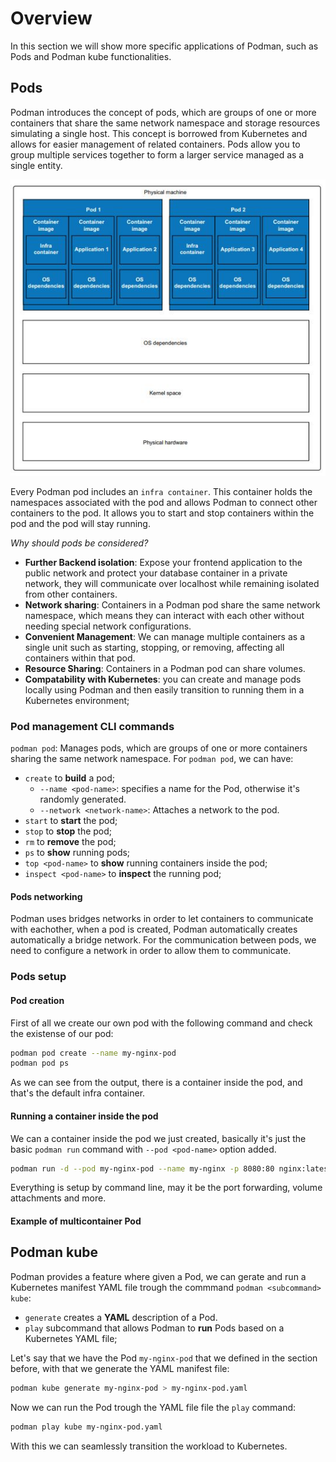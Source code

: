 # Overview
In this section we will show more specific applications of Podman, such as Pods and Podman kube functionalities.



## Pods

Podman introduces the concept of pods, which are groups of one or more containers that share the same network namespace and storage resources simulating a single host. This concept is borrowed from Kubernetes and allows for easier management of related containers. Pods allow you to group multiple services
together to form a larger service managed as a single entity.

<p align="center">
  <img src="images/pods.JPG" alt="Esempio di immagine" />
</p>

Every Podman pod includes an `infra container`. This container holds the namespaces associated with the pod and allows Podman to connect other containers to the pod. It allows you to start and stop containers within the pod and the pod will stay running.

*Why should pods be considered?*
 - **Further Backend isolation**: Expose your frontend application to the public network and protect your database container in a private network, they will communicate over localhost while remaining isolated from other containers.
 - **Network sharing**: Containers in a Podman pod share the same network namespace, which means they can interact with each other without needing special network configurations.
 - **Convenient Management**: We can manage multiple containers as a single unit such as starting, stopping, or removing, affecting all containers within that pod.
 - **Resource Sharing**: Containers in a Podman pod can share volumes.
 - **Compatability with Kubernetes**: you can create and manage pods locally using Podman and then easily transition to running them in a Kubernetes environment;



### Pod management CLI commands
```podman pod```: Manages pods, which are groups of one or more containers sharing the same network namespace.
  For ```podman pod```, we can have:
  - ```create``` to **build** a pod;
     - ```--name <pod-name>```: specifies a name for the Pod, otherwise it's randomly generated.
     - ```--network <network-name>```: Attaches a network to the pod.
  - ```start``` to **start** the pod;
  - ```stop``` to **stop** the pod;
  - ```rm``` to **remove** the pod;
  - ```ps``` to **show** running pods;
  - ```top <pod-name>``` to **show** running containers inside the pod;
  - ```inspect <pod-name>``` to **inspect** the running pod;

#### Pods networking
Podman uses bridges networks in order to let containers to communicate with eachother, when a pod is created, Podman automatically creates automatically a bridge network.
For the communication between pods, we need to configure a network in order to allow them to communicate.

### Pods setup
#### Pod creation
First of all we create our own pod with the following command and check the existense of our pod:
```bash
podman pod create --name my-nginx-pod
podman pod ps
```
As we can see from the output, there is a container inside the pod, and that's the default infra container.

#### Running a container inside the pod
We can a container inside the pod we just created, basically it's just the basic `podman run` command with `--pod <pod-name>` option added.
```bash
podman run -d --pod my-nginx-pod --name my-nginx -p 8080:80 nginx:latest
```
Everything is setup by command line, may it be the port forwarding, volume attachments and more.

#### Example of multicontainer Pod













## Podman kube
Podman provides a feature where given a Pod, we can gerate and run a Kubernetes manifest YAML file trough the commmand ```podman <subcommand> kube```:
  - ```generate``` creates a **YAML** description of a Pod.
  - ```play``` subcommand that allows Podman to **run** Pods based on a Kubernetes YAML file;

Let's say that we have the Pod `my-nginx-pod` that we defined in the section before, with that we generate the YAML manifest file:

```bash
podman kube generate my-nginx-pod > my-nginx-pod.yaml
```
Now we can run the Pod trough the YAML file file the `play` command:
```bash
podman play kube my-nginx-pod.yaml
```

With this we can seamlessly transition the workload to Kubernetes.




